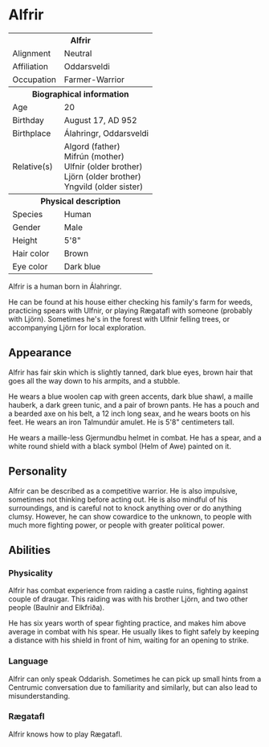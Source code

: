 # Alfrir

<table><tbody>
	<tr> <th colspan=2>Alfrir</th> </tr>
	<tr> <td>Alignment</td> <td>Neutral</td> </tr>
	<tr> <td>Affiliation</td> <td>Oddarsveldi</td> </tr>
	<tr> <td>Occupation</td> <td>Farmer-Warrior</td> </tr>
	<tr> <th colspan=2>Biographical information</th> </tr>
	<tr> <td>Age</td> <td>20</td> </tr>
	<tr> <td>Birthday</td> <td>August 17, AD 952</td> </tr>
	<tr> <td>Birthplace</td> <td>Álahringr, Oddarsveldi</td> </tr>
	<tr> <td>Relative(s)</td> <td>Algord (father)<br>Mifrún (mother)<br>Ulfnir (older brother)<br>Ljörn (older brother)<br>Yngvild (older sister)</td> </tr>
	<tr> <th colspan=2>Physical description</th> </tr>
	<tr> <td>Species</td> <td>Human</td> </tr>
	<tr> <td>Gender</td> <td>Male</td> </tr>
	<tr> <td>Height</td> <td>5'8"</td> </tr>
	<tr> <td>Hair color</td> <td>Brown</td> </tr>
	<tr> <td>Eye color</td> <td>Dark blue</td> </tr>
</tbody></table>

Alfrir is a human born in Álahringr.

He can be found at his house either checking his family's farm for weeds, practicing spears with Ulfnir, or playing Rægatafl with someone (probably with Ljörn). Sometimes he's in the forest with Ulfnir felling trees, or accompanying Ljörn for local exploration. 

## Appearance
Alfrir has fair skin which is slightly tanned, dark blue eyes, brown hair that goes all the way down to his armpits, and a stubble.

He wears a blue woolen cap with green accents, dark blue shawl, a maille hauberk, a dark green tunic, and a pair of brown pants. He has a pouch and a bearded axe on his belt, a 12 inch long seax, and he wears boots on his feet. He wears an iron Talmundúr amulet. He is 5'8" centimeters tall.

He wears a maille-less Gjermundbu helmet in combat. He has a spear, and a white round shield with a black symbol (Helm of Awe) painted on it.

## Personality
Alfrir can be described as a competitive warrior. He is also impulsive, sometimes not thinking before acting out. He is also mindful of his surroundings, and is careful not to knock anything over or do anything clumsy. However, he can show cowardice to the unknown, to people with much more fighting power, or people with greater political power.

## Abilities
### Physicality
Alfrir has combat experience from raiding a castle ruins, fighting against couple of draugar. This raiding was with his brother Ljörn, and two other people (Baulnir and Elkfriða).

He has six years worth of spear fighting practice, and makes him above average in combat with his spear. He usually likes to fight safely by keeping a distance with his shield in front of him, waiting for an opening to strike.

### Language
Alfrir can only speak Oddarish. Sometimes he can pick up small hints from a Centrumic conversation due to familiarity and similarly, but can also lead to misunderstanding.

### Rægatafl
Alfrir knows how to play Rægatafl.
